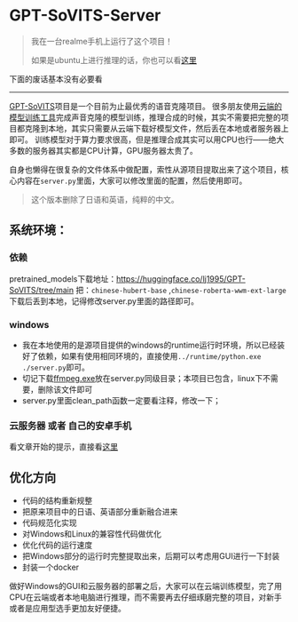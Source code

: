 # GPT-SoVITS-Server

> 我在一台realme手机上运行了这个项目！
> 
> 如果是ubuntu上进行推理的话，你也可以看[这里](./On-Termux-Ubuntu.md)


下面的废话基本没有必要看

----

[GPT-SoVITS](https://github.com/RVC-Boss/GPT-SoVITS)项目是一个目前为止最优秀的语音克隆项目。
很多朋友使用[云端的模型训练工具](https://www.codewithgpu.com/i/RVC-Boss/GPT-SoVITS/GPT-SoVITS-Official)完成声音克隆的模型训练，推理合成的时候，其实不需要把完整的项目都克隆到本地，其实只需要从云端下载好模型文件，然后丢在本地或者服务器上即可。
训练模型对于算力要求很高，但是推理合成其实可以用CPU也行——绝大多数的服务器其实都是CPU计算，GPU服务器太贵了。

自身也懒得在很复杂的文件体系中做配置，索性从源项目提取出来了这个项目，核心内容在`server.py`里面，大家可以修改里面的配置，然后使用即可。

> 这个版本删除了日语和英语，纯粹的中文。

## 系统环境：
### 依赖
pretrained_models下载地址：https://huggingface.co/lj1995/GPT-SoVITS/tree/main 
把：`chinese-hubert-base` ,`chinese-roberta-wwm-ext-large`下载后丢到本地，记得修改server.py里面的路径即可。

### windows
- 我在本地使用的是源项目提供的windows的runtime运行时环境，所以已经装好了依赖，如果有使用相同环境的，直接使用`../runtime/python.exe ./server.py`即可。 
- 切记下载[ffmpeg.exe](https://huggingface.co/lj1995/VoiceConversionWebUI/blob/main/ffmpeg.exe)放在server.py同级目录；本项目已包含，linux下不需要，删除该文件即可
- server.py里面clean_path函数一定要看注释，修改一下；

### 云服务器 或者 自己的安卓手机
看文章开始的提示，直接看[这里](./On-Termux-Ubuntu.md)
 
## 优化方向
- 代码的结构重新规整
- 把原来项目中的日语、英语部分重新融合进来
- 代码规范化实现
- 对Windows和Linux的兼容性代码做优化
- 优化代码的运行速度
- 把Windows部分的运行时完整提取出来，后期可以考虑用GUI进行一下封装
- 封装一个docker

做好Windows的GUI和云服务器的部署之后，大家可以在云端训练模型，完了用CPU在云端或者本地电脑进行推理，而不需要再去仔细琢磨完整的项目，对新手或者是应用型选手更加友好便捷。
